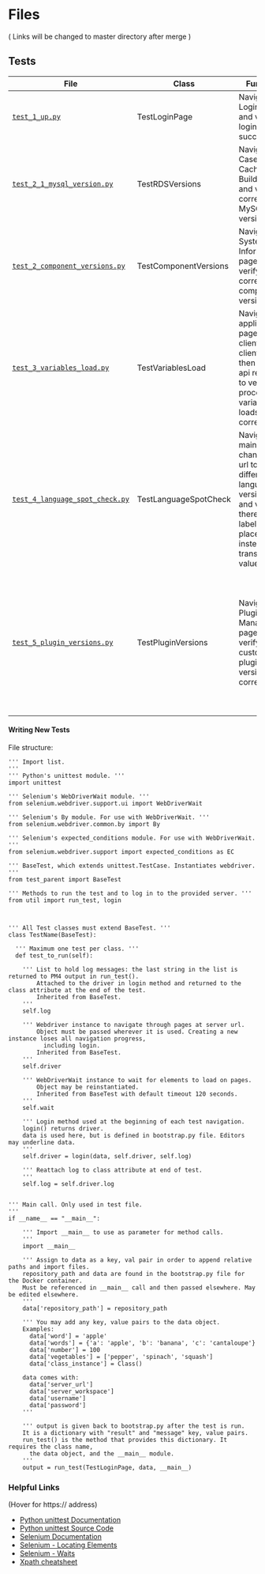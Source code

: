 # Files 

( Links will be changed to master directory after merge )

## Tests

File | Class | Function | Success | Failure
--- | --- | --- | --- | ---
[`test_1_up.py`](https://github.com/ProcessMaker/ellucian-shared-tests/blob/kelly/tests/test_1_up.py "test_1_up.py") | TestLoginPage | Navigate to Login Page and verify login succeeds | `Main page loaded successfully` | `Main page failed to load`
[`test_2_1_mysql_version.py`](https://github.com/ProcessMaker/ellucian-shared-tests/blob/kelly/tests/test_2_1_mysql_version.py "test_2_1_mysql_version.py") | TestRDSVersions | Navigate to Case List Cache Builder page and verify correct MySQL version | `Correct MySQL version` | `Wrong MySQL version`
[`test_2_component_versions.py`](https://github.com/ProcessMaker/ellucian-shared-tests/blob/kelly/tests/test_2_component_versions.py "test_2_component_versions.py") | TestComponentVersions | Navigate to System Information page and verify correct component versions | `Correct [component]` | `Wrong [component]`
[`test_3_variables_load.py`](https://github.com/ProcessMaker/ellucian-shared-tests/blob/kelly/tests/test_3_variables_load.py "test_3_variables_load.py") | TestVariablesLoad | Navigate to applications page to get client id and client secret, then make api requests to verify process variables list loads correctly | `Variable list loaded` | `JSON Decode Error. First 20 chars of response: [first 20 chars of response]`
[`test_4_language_spot_check.py`](https://github.com/ProcessMaker/ellucian-shared-tests/blob/kelly/tests/test_4_language_spot_check.py "test_4_language_spot_check.py") | TestLanguageSpotCheck | Navigate to main page, change the url to different language versions, and verify there are no label placeholders instead of translated values | `Labels not found` | `Labels found`
[`test_5_plugin_versions.py`](https://github.com/ProcessMaker/ellucian-shared-tests/blob/kelly/tests/test_5_plugin_versions.py "test_5_plugin_versions.py") | TestPluginVersions | Navigate to Plugins Manager page and verify custom plugin versions are correct | <ul><li>`Correct [plugin] version, Enabled`</li><li>`All plugins found`</li></ul> | <ul><li>`Wrong [plugin] version, Enabled`</li><li>`Correct [plugin] version, Disabled`</li><li>`Wrong [plugin] version, Disabled`</li><li>`Not found: [plugins]`</li></ul>


#### Writing New Tests

File structure:

```
''' Import list.
'''
''' Python's unittest module. '''
import unittest

''' Selenium's WebDriverWait module. '''
from selenium.webdriver.support.ui import WebDriverWait

''' Selenium's By module. For use with WebDriverWait. '''
from selenium.webdriver.common.by import By

''' Selenium's expected_conditions module. For use with WebDriverWait. '''
from selenium.webdriver.support import expected_conditions as EC

''' BaseTest, which extends unittest.TestCase. Instantiates webdriver. '''
from test_parent import BaseTest

''' Methods to run the test and to log in to the provided server. '''
from util import run_test, login



''' All Test classes must extend BaseTest. '''
class TestName(BaseTest):
  
  ''' Maximum one test per class. '''
  def test_to_run(self):
  
    ''' List to hold log messages: the last string in the list is returned to PM4 output in run_test().
        Attached to the driver in login method and returned to the class attribute at the end of the test.
        Inherited from BaseTest.
    '''
    self.log
    
    ''' Webdriver instance to navigate through pages at server url.
        Object must be passed wherever it is used. Creating a new instance loses all navigation progress,
          including login.
        Inherited from BaseTest.
    '''
    self.driver
    
    ''' WebDriverWait instance to wait for elements to load on pages.
        Object may be reinstantiated.
        Inherited from BaseTest with default timeout 120 seconds.
    '''
    self.wait
    
    ''' Login method used at the beginning of each test navigation.
    login() returns driver.
    data is used here, but is defined in bootstrap.py file. Editors may underline data.
    '''
    self.driver = login(data, self.driver, self.log)
    
    ''' Reattach log to class attribute at end of test.
    '''
    self.log = self.driver.log
    

''' Main call. Only used in test file.
'''
if __name__ == "__main__":

    ''' Import __main__ to use as parameter for method calls.
    '''
    import __main__
    
    ''' Assign to data as a key, val pair in order to append relative paths and import files.
    repository_path and data are found in the bootstrap.py file for the Docker container.
    Must be referenced in __main__ call and then passed elsewhere. May be edited elsewhere. 
    '''
    data['repository_path'] = repository_path
    
    ''' You may add any key, value pairs to the data object. 
    Examples:
      data['word'] = 'apple'
      data['words'] = {'a': 'apple', 'b': 'banana', 'c': 'cantaloupe'}
      data['number'] = 100
      data['vegetables'] = ['pepper', 'spinach', 'squash']
      data['class_instance'] = Class()
    
    data comes with:
      data['server_url']
      data['server_workspace']
      data['username']
      data['password']
    '''
    
    ''' output is given back to bootstrap.py after the test is run.
    It is a dictionary with "result" and "message" key, value pairs.
    run_test() is the method that provides this dictionary. It requires the class name,
      the data object, and the __main__ module.
    '''
    output = run_test(TestLoginPage, data, __main__)
```

### Helpful Links 

(Hover for https:// address)
* [Python unittest Documentation](https://docs.python.org/3.5/library/unittest.html "https://docs.python.org/3.5/library/unittest.html")
* [Python unittest Source Code](https://github.com/python/cpython/tree/3.5/Lib/unittest "https://github.com/python/cpython/tree/3.5/Lib/unittest")
* [Selenium Documentation](https://selenium-python.readthedocs.io "https://selenium-python.readthedocs.io")
* [Selenium - Locating Elements](https://selenium-python.readthedocs.io/locating-elements.html "https://selenium-python.readthedocs.io/locating-elements.html")
* [Selenium - Waits](https://selenium-python.readthedocs.io/waits.html "https://selenium-python.readthedocs.io/waits.html")
* [Xpath cheatsheet](https://devhints.io/xpath "https://devhints.io/xpath")
